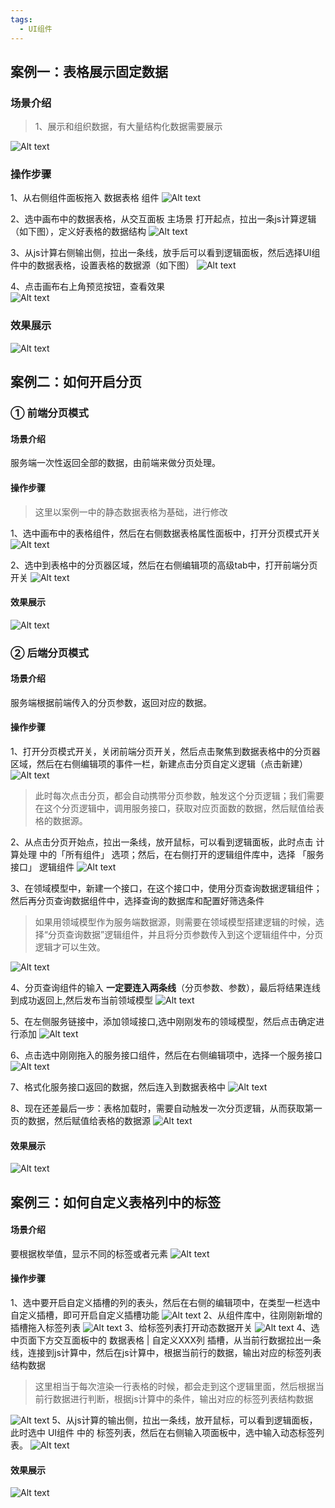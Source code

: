 ```yaml
---
tags:
  - UI组件
---
```

## 案例一：表格展示固定数据
### 场景介绍
> 1、展示和组织数据，有大量结构化数据需要展示
> 
![Alt text](img/image.png)
### 操作步骤
1、从右侧组件面板拖入 数据表格 组件
![Alt text](img/image-1.png)

2、选中画布中的数据表格，从交互面板 主场景 打开起点，拉出一条js计算逻辑（如下图），定义好表格的数据结构
![Alt text](img/image-2.png)

3、从js计算右侧输出侧，拉出一条线，放手后可以看到逻辑面板，然后选择UI组件中的数据表格，设置表格的数据源（如下图）
![Alt text](img/image-3.png)

4、点击画布右上角预览按钮，查看效果  
![Alt text](img/image-4.png)

### 效果展示
![Alt text](img/image-5.png)

## 案例二：如何开启分页
### ① 前端分页模式
#### 场景介绍
服务端一次性返回全部的数据，由前端来做分页处理。
#### 操作步骤
> 这里以案例一中的静态数据表格为基础，进行修改

1、选中画布中的表格组件，然后在右侧数据表格属性面板中，打开分页模式开关
![Alt text](img/image-6.png)

2、选中到表格中的分页器区域，然后在右侧编辑项的高级tab中，打开前端分页开关
![Alt text](img/image-7.png)
#### 效果展示
![Alt text](<img/2023-12-20 20.52.20.gif>)

### ② 后端分页模式
#### 场景介绍
服务端根据前端传入的分页参数，返回对应的数据。
#### 操作步骤
1、打开分页模式开关，关闭前端分页开关，然后点击聚焦到数据表格中的分页器区域，然后在右侧编辑项的事件一栏，新建点击分页自定义逻辑（点击新建）  
![Alt text](img/image-8.png)

> 此时每次点击分页，都会自动携带分页参数，触发这个分页逻辑；我们需要在这个分页逻辑中，调用服务接口，获取对应页面数的数据，然后赋值给表格的数据源。

2、从点击分页开始点，拉出一条线，放开鼠标，可以看到逻辑面板，此时点击 计算处理 中的「所有组件」 选项；然后，在右侧打开的逻辑组件库中，选择 「服务接口」 逻辑组件
![Alt text](img/image-10.png)

3、在领域模型中，新建一个接口，在这个接口中，使用分页查询数据逻辑组件；然后再分页查询数据组件中，选择查询的数据库和配置好筛选条件
> 如果用领域模型作为服务端数据源，则需要在领域模型搭建逻辑的时候，选择“分页查询数据”逻辑组件，并且将分页参数传入到这个逻辑组件中，分页逻辑才可以生效。

![Alt text](img/image-24.png)

4、分页查询组件的输入 **一定要连入两条线**（分页参数、参数），最后将结果连线到成功返回上,然后发布当前领域模型
![Alt text](img/image-25.png)

5、在左侧服务链接中，添加领域接口,选中刚刚发布的领域模型，然后点击确定进行添加
![Alt text](img/image-26.png)

6、点击选中刚刚拖入的服务接口组件，然后在右侧编辑项中，选择一个服务接口
![Alt text](img/image-27.png)

7、格式化服务接口返回的数据，然后连入到数据表格中
![Alt text](img/image-28.png)

8、现在还差最后一步：表格加载时，需要自动触发一次分页逻辑，从而获取第一页的数据，然后赋值给表格的数据源
![Alt text](img/image-29.png)

#### 效果展示
![Alt text](<img/2023-12-25 22.04.59.gif>)


## 案例三：如何自定义表格列中的标签
#### 场景介绍
要根据枚举值，显示不同的标签或者元素
![Alt text](img/image-14.png)
#### 操作步骤
1、选中要开启自定义插槽的列的表头，然后在右侧的编辑项中，在类型一栏选中自定义插槽，即可开启自定义插槽功能
![Alt text](img/image-13.png)
2、从组件库中，往刚刚新增的插槽拖入标签列表
![Alt text](img/image-15.png)
3、给标签列表打开动态数据开关
![Alt text](img/image-16.png)
4、选中页面下方交互面板中的 数据表格 | 自定义XXX列 插槽，从当前行数据拉出一条线，连接到js计算中，然后在js计算中，根据当前行的数据，输出对应的标签列表结构数据
> 这里相当于每次渲染一行表格的时候，都会走到这个逻辑里面，然后根据当前行数据进行判断，根据js计算中的条件，输出对应的标签列表结构数据   

![Alt text](img/image-17.png)
5、从js计算的输出侧，拉出一条线，放开鼠标，可以看到逻辑面板，此时选中 UI组件 中的 标签列表，然后在右侧输入项面板中，选中输入动态标签列表。
![Alt text](img/image-18.png)
#### 效果展示
![Alt text](img/image-19.png)
